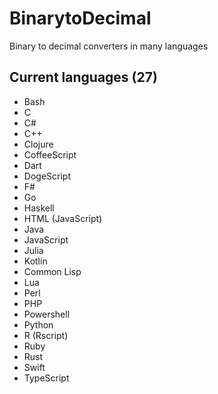# BinarytoDecimal

Binary to decimal converters in many languages

## Current languages (27)

- Bash
- C
- C#
- C++
- Clojure
- CoffeeScript
- Dart
- DogeScript
- F#
- Go
- Haskell
- HTML (JavaScript)
- Java
- JavaScript
- Julia
- Kotlin
- Common Lisp
- Lua
- Perl
- PHP
- Powershell
- Python
- R (Rscript)
- Ruby
- Rust
- Swift
- TypeScript
